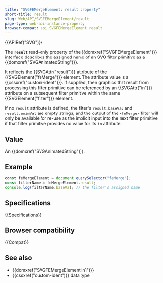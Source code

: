 ```yaml
---
title: "SVGFEMergeElement: result property"
short-title: result
slug: Web/API/SVGFEMergeElement/result
page-type: web-api-instance-property
browser-compat: api.SVGFEMergeElement.result
---
```


{{APIRef("SVG")}}

The **`result`** read-only property of the {{domxref("SVGFEMergeElement")}} interface describes the assigned name of an SVG filter primitive as a {{domxref("SVGAnimatedString")}}.

It reflects the {{SVGAttr("result")}} attribute of the {{SVGElement("feMerge")}} element. The attribute value is a {{cssxref("custom-ident")}}. If supplied, then graphics that result from processing this filter primitive can be referenced by an {{SVGAttr("in")}} attribute on a subsequent filter primitive within the same {{SVGElement("filter")}} element.

If no `result` attribute is defined, the filter's `result.baseVal` and `result.animVal` are empty strings, and the output of the `<feMerge>` filter will only be available for re-use as the implicit input into the next filter primitive if that filter primitive provides no value for its `in` attribute.

## Value

An {{domxref("SVGAnimatedString")}}.

## Example

```js
const feMergeElement = document.querySelector("feMerge");
const filterName = feMergeElement.result;
console.log(filterName.baseVa); // the filter's assigned name
```

## Specifications

{{Specifications}}

## Browser compatibility

{{Compat}}

## See also

- {{domxref("SVGFEMergeElement.in1")}}
- {{cssxref("custom-ident")}} data type
